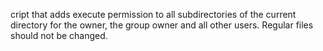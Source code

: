 cript that adds execute permission to all subdirectories of the current directory for the owner, the group owner and all other users. Regular files should not be changed.
